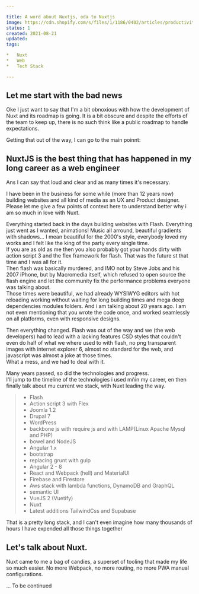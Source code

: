 ```yaml
---

title: A word about Nuxtjs, oda to Nuxtjs  
image: https://cdn.shopify.com/s/files/1/1186/0402/articles/productivity-focus_1000x.jpg?v=1613498970  
status: 1  
created: 2021-08-21  
updated:  
tags:

*   Nuxt
*   Web
*   Tech Stack

---
```


## Let me start with the bad news

Oke I just want to say that I'm a bit obnoxious with how the development of Nuxt and its roadmap is going. It is a bit obscure and despite the efforts of the team to keep up, there is no such think like a public roadmap to handle expectations.

Getting that out of the way, I can go to the main poinnt:

## NuxtJS is the best thing that has happened in my long career as a web engineer

Ans I can say that loud and clear and as many times it's necessary.

I have been in the business for some while (more than 12 years now) building websites and all kind of media as an UX and Product designer.  
Please let me give a few points of context here to understand better why i am so much in love with Nuxt.

Everything started back in the days building websites with Flash. Everything just went as I wanted, animations! Music all arround, beautiful gradients with shadows... I mean beautiful for the 2000's style, everybody loved my works and I felt like the king of the party every single time.  
If you are as old as me then you also probably got your hands dirty with action script 3 and the flex framework for flash. That was the future st that time and I was all for it.  
Then flash was basically murdered, and IMO not by Steve Jobs and his 2007 iPhone, but by Macromedia itself, which refused to open source the flash engine and let the community fix the performance problems everyone was talking about.  
Those times were beautiful, we had already WYSIWYG editors with hot reloading working without waiting for long building times and mega deep dependencies modules folders. And i am talking about 20 years ago. I am not even mentioning that you wrote the code once, and worked seamlessly on all platforms, even with responsive designs.

Then everything changed. Flash was out of the way and we (the web developers) had to lead with a lacking features CSD styles that couldn't even do half of what we where used to with flash, no png transparent images with internet explorer 6, almost no standard for the web, and javascript was almost a joke at those times.  
What a mess, and we had to deal with it.

Many years passed, so did the technologies and progress.  
I'll jump to the timeline of the technologies i used mñin my career, en then finally talk about mu current we stack, with Nuxt leading the way.

> *   Flash
> *   Action script 3 with Flex
> *   Joomla 1.2
> *   Drupal 7
> *   WordPress
> *   backbone js with require js and with LAMP(Linux Apache Mysql and PHP)
> *   bowel and NodeJS
> *   Angular 1.x
> *   bootstrap
> *   replacing grunt with gulp
> *   Angular 2 - 8
> *   React and Webpack (hell) and MaterialUI
> *   Firebase and Firestore
> *   Aws stack with lambda functions, DynamoDB and GraphQL
> *   semantic UI
> *   VueJS 2 (Vuetify)
> *   Nuxt
> *   Latest additions TailwindCss and Supabase

That is a pretty long stack, and I can't even imagine how many thousands of hours I have expended all those things together

## Let's talk about Nuxt.

Nuxt came to me a bag of candies, a superset of tooling that made my life so much easier. No more Webpack, no more routing, no more PWA manual configurations.

... To be continued
